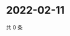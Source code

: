# 2022-02-11

共 0 条

<!-- BEGIN WEIBO -->
<!-- 最后更新时间 Fri Feb 11 2022 08:56:26 GMT+0800 (China Standard Time) -->

<!-- END WEIBO -->
